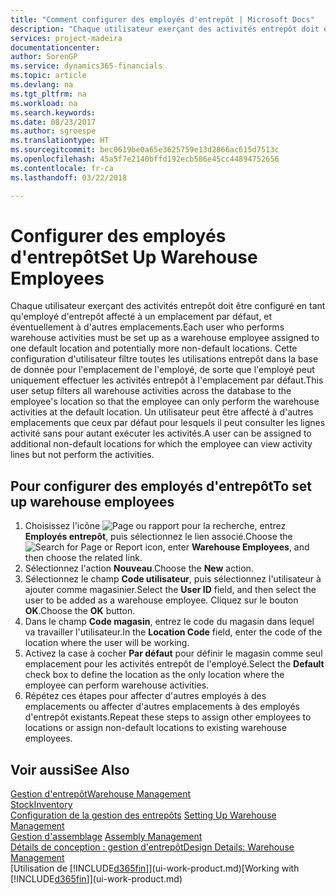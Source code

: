 ```yaml
---
title: "Comment configurer des employés d'entrepôt | Microsoft Docs"
description: "Chaque utilisateur exerçant des activités entrepôt doit être configuré en tant qu'employé d'entrepôt affecté à un emplacement par défaut, et éventuellement à d'autres emplacements."
services: project-madeira
documentationcenter: 
author: SorenGP
ms.service: dynamics365-financials
ms.topic: article
ms.devlang: na
ms.tgt_pltfrm: na
ms.workload: na
ms.search.keywords: 
ms.date: 08/23/2017
ms.author: sgroespe
ms.translationtype: HT
ms.sourcegitcommit: bec0619be0a65e3625759e13d2866ac615d7513c
ms.openlocfilehash: 45a5f7e2140bffd192ecb586e45cc44894752656
ms.contentlocale: fr-ca
ms.lasthandoff: 03/22/2018

---
```

# <a name="set-up-warehouse-employees"></a><span data-ttu-id="6c9fd-103">Configurer des employés d'entrepôt</span><span class="sxs-lookup"><span data-stu-id="6c9fd-103">Set Up Warehouse Employees</span></span>
<span data-ttu-id="6c9fd-104">Chaque utilisateur exerçant des activités entrepôt doit être configuré en tant qu'employé d'entrepôt affecté à un emplacement par défaut, et éventuellement à d'autres emplacements.</span><span class="sxs-lookup"><span data-stu-id="6c9fd-104">Each user who performs warehouse activities must be set up as a warehouse employee assigned to one default location and potentially more non-default locations.</span></span> <span data-ttu-id="6c9fd-105">Cette configuration d'utilisateur filtre toutes les utilisations entrepôt dans la base de donnée pour l'emplacement de l'employé, de sorte que l'employé peut uniquement effectuer les activités entrepôt à l'emplacement par défaut.</span><span class="sxs-lookup"><span data-stu-id="6c9fd-105">This user setup filters all warehouse activities across the database to the employee's location so that the employee can only perform the warehouse activities at the default location.</span></span> <span data-ttu-id="6c9fd-106">Un utilisateur peut être affecté à d'autres emplacements que ceux par défaut pour lesquels il peut consulter les lignes activité sans pour autant exécuter les activités.</span><span class="sxs-lookup"><span data-stu-id="6c9fd-106">A user can be assigned to additional non-default locations for which the employee can view activity lines but not perform the activities.</span></span>

## <a name="to-set-up-warehouse-employees"></a><span data-ttu-id="6c9fd-107">Pour configurer des employés d'entrepôt</span><span class="sxs-lookup"><span data-stu-id="6c9fd-107">To set up warehouse employees</span></span>  
1.  <span data-ttu-id="6c9fd-108">Choisissez l'icône ![Page ou rapport pour la recherche](media/ui-search/search_small.png "icône Page ou rapport pour la recherche"), entrez **Employés entrepôt**, puis sélectionnez le lien associé.</span><span class="sxs-lookup"><span data-stu-id="6c9fd-108">Choose the ![Search for Page or Report](media/ui-search/search_small.png "Search for Page or Report icon") icon, enter **Warehouse Employees**, and then choose the related link.</span></span>  
2. <span data-ttu-id="6c9fd-109">Sélectionnez l'action **Nouveau**.</span><span class="sxs-lookup"><span data-stu-id="6c9fd-109">Choose the **New** action.</span></span>  
3. <span data-ttu-id="6c9fd-110">Sélectionnez le champ **Code utilisateur**, puis sélectionnez l'utilisateur à ajouter comme magasinier.</span><span class="sxs-lookup"><span data-stu-id="6c9fd-110">Select the **User ID** field, and then select the user to be added as a warehouse employee.</span></span> <span data-ttu-id="6c9fd-111">Cliquez sur le bouton **OK**.</span><span class="sxs-lookup"><span data-stu-id="6c9fd-111">Choose the **OK** button.</span></span>  
6.  <span data-ttu-id="6c9fd-112">Dans le champ **Code magasin**, entrez le code du magasin dans lequel va travailler l'utilisateur.</span><span class="sxs-lookup"><span data-stu-id="6c9fd-112">In the **Location Code** field, enter the code of the location where the user will be working.</span></span>  
7.  <span data-ttu-id="6c9fd-113">Activez la case à cocher **Par défaut** pour définir le magasin comme seul emplacement pour les activités entrepôt de l'employé.</span><span class="sxs-lookup"><span data-stu-id="6c9fd-113">Select the **Default** check box to define the location as the only location where the employee can perform warehouse activities.</span></span>  
8.  <span data-ttu-id="6c9fd-114">Répétez ces étapes pour affecter d'autres employés à des emplacements ou affecter d'autres emplacements à des employés d'entrepôt existants.</span><span class="sxs-lookup"><span data-stu-id="6c9fd-114">Repeat these steps to assign other employees to locations or assign non-default locations to existing warehouse employees.</span></span>  

## <a name="see-also"></a><span data-ttu-id="6c9fd-115">Voir aussi</span><span class="sxs-lookup"><span data-stu-id="6c9fd-115">See Also</span></span>  
[<span data-ttu-id="6c9fd-116">Gestion d'entrepôt</span><span class="sxs-lookup"><span data-stu-id="6c9fd-116">Warehouse Management</span></span>](warehouse-manage-warehouse.md)  
[<span data-ttu-id="6c9fd-117">Stock</span><span class="sxs-lookup"><span data-stu-id="6c9fd-117">Inventory</span></span>](inventory-manage-inventory.md)  
<span data-ttu-id="6c9fd-118">[Configuration de la gestion des entrepôts](warehouse-setup-warehouse.md)   </span><span class="sxs-lookup"><span data-stu-id="6c9fd-118">[Setting Up Warehouse Management](warehouse-setup-warehouse.md)   </span></span>  
<span data-ttu-id="6c9fd-119">[Gestion d'assemblage](assembly-assemble-items.md)  </span><span class="sxs-lookup"><span data-stu-id="6c9fd-119">[Assembly Management](assembly-assemble-items.md)  </span></span>  
[<span data-ttu-id="6c9fd-120">Détails de conception : gestion d'entrepôt</span><span class="sxs-lookup"><span data-stu-id="6c9fd-120">Design Details: Warehouse Management</span></span>](design-details-warehouse-management.md)  
<span data-ttu-id="6c9fd-121">[Utilisation de [!INCLUDE[d365fin](includes/d365fin_md.md)]](ui-work-product.md)</span><span class="sxs-lookup"><span data-stu-id="6c9fd-121">[Working with [!INCLUDE[d365fin](includes/d365fin_md.md)]](ui-work-product.md)</span></span>  

